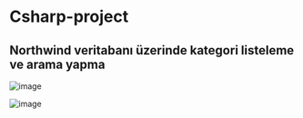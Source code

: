 # Csharp-project

## Northwind veritabanı üzerinde kategori listeleme ve arama yapma

![image](https://github.com/muhammetclk/Csharp-project/assets/78647219/863fc8f1-be37-481c-a67a-9772c82b7877)


![image](https://github.com/muhammetclk/Csharp-project/assets/78647219/b87b1d12-0b84-4fc3-885e-f4b8cb49deea)

